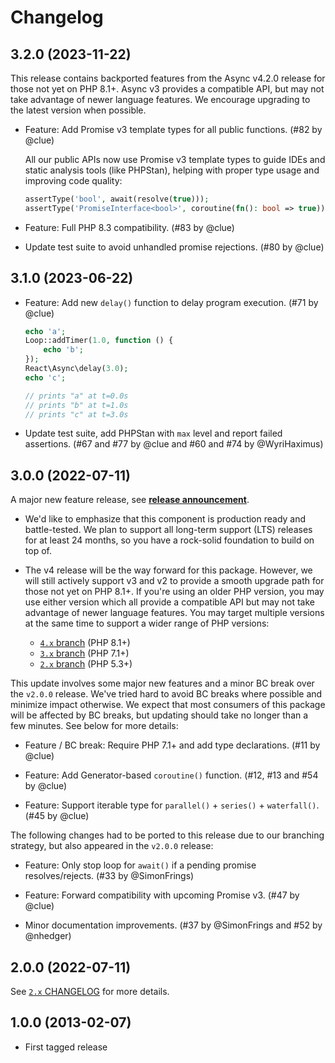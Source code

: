 # Changelog

## 3.2.0 (2023-11-22)

This release contains backported features from the Async v4.2.0 release for those
not yet on PHP 8.1+. Async v3 provides a compatible API, but may not take advantage
of newer language features. We encourage upgrading to the latest version when possible.

*   Feature: Add Promise v3 template types for all public functions.
    (#82 by @clue)

    All our public APIs now use Promise v3 template types to guide IDEs and static
    analysis tools (like PHPStan), helping with proper type usage and improving
    code quality:

    ```php
    assertType('bool', await(resolve(true)));
    assertType('PromiseInterface<bool>', coroutine(fn(): bool => true));
    ```

*   Feature: Full PHP 8.3 compatibility.
    (#83 by @clue)

*   Update test suite to avoid unhandled promise rejections.
    (#80 by @clue)

## 3.1.0 (2023-06-22)

*   Feature: Add new `delay()` function to delay program execution.
    (#71 by @clue)

    ```php
    echo 'a';
    Loop::addTimer(1.0, function () {
        echo 'b';
    });
    React\Async\delay(3.0);
    echo 'c';

    // prints "a" at t=0.0s
    // prints "b" at t=1.0s
    // prints "c" at t=3.0s
    ```

*   Update test suite, add PHPStan with `max` level and report failed assertions.
    (#67 and #77 by @clue and #60 and #74 by @WyriHaximus)

## 3.0.0 (2022-07-11)

A major new feature release, see [**release announcement**](https://clue.engineering/2022/announcing-reactphp-async).

*   We'd like to emphasize that this component is production ready and battle-tested.
    We plan to support all long-term support (LTS) releases for at least 24 months,
    so you have a rock-solid foundation to build on top of.

*   The v4 release will be the way forward for this package. However, we will still
    actively support v3 and v2 to provide a smooth upgrade path for those not yet
    on PHP 8.1+. If you're using an older PHP version, you may use either version
    which all provide a compatible API but may not take advantage of newer language
    features. You may target multiple versions at the same time to support a wider range of
    PHP versions:

    * [`4.x` branch](https://github.com/reactphp/async/tree/4.x) (PHP 8.1+)
    * [`3.x` branch](https://github.com/reactphp/async/tree/3.x) (PHP 7.1+)
    * [`2.x` branch](https://github.com/reactphp/async/tree/2.x) (PHP 5.3+)

This update involves some major new features and a minor BC break over the
`v2.0.0` release. We've tried hard to avoid BC breaks where possible and
minimize impact otherwise. We expect that most consumers of this package will be
affected by BC breaks, but updating should take no longer than a few minutes.
See below for more details:

*   Feature / BC break: Require PHP 7.1+ and add type declarations.
    (#11 by @clue)

*   Feature: Add Generator-based `coroutine()` function.
    (#12, #13 and #54 by @clue)

*   Feature: Support iterable type for `parallel()` + `series()` + `waterfall()`.
    (#45 by @clue)

The following changes had to be ported to this release due to our branching
strategy, but also appeared in the `v2.0.0` release:

*   Feature: Only stop loop for `await()` if a pending promise resolves/rejects.
    (#33 by @SimonFrings)

*   Feature: Forward compatibility with upcoming Promise v3.
    (#47 by @clue)

*   Minor documentation improvements.
    (#37 by @SimonFrings and #52 by @nhedger)

## 2.0.0 (2022-07-11)

See [`2.x` CHANGELOG](https://github.com/reactphp/async/blob/2.x/CHANGELOG.md) for more details.

## 1.0.0 (2013-02-07)

* First tagged release
